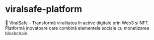 # viralsafe-platform
🚀 ViralSafe - Transformă viralitatea în active digitale prin Web3 și NFT. Platformă inovatoare care combină elementele sociale cu monetizarea blockchain.
